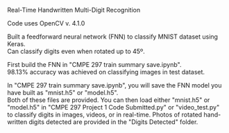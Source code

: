 Real-Time Handwritten Multi-Digit Recognition

Code uses OpenCV v. 4.1.0

Built a feedforward neural network (FNN) to classify MNIST dataset using Keras.  
Can classify digits even when rotated up to 45º.

First build the FNN in "CMPE 297 train summary save.ipynb".  
98.13% accuracy was achieved on classifying images in test dataset.

In "CMPE 297 train summary save.ipynb", you will save the FNN model you have built as "mnist.h5" or "model.h5".  
Both of these files are provided.
You can then load either "mnist.h5" or "model.h5" in "CMPE 297 Project 1 Code Submitted.py" or "video_test.py" to classify digits in images, videos, or in real-time.
Photos of rotated hand-written digits detected are provided in the "Digits Detected" folder.

